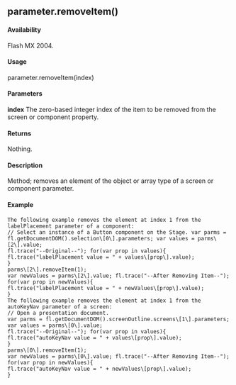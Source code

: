 ## parameter.removeItem()

#### Availability

Flash MX 2004.

#### Usage

parameter.removeItem(index)

#### Parameters

**index** The zero-based integer index of the item to be removed from the screen or component property.

#### Returns

Nothing.

#### Description

Method; removes an element of the object or array type of a screen or component parameter.

#### Example

```
The following example removes the element at index 1 from the labelPlacement parameter of a component:
// Select an instance of a Button component on the Stage. var parms = fl.getDocumentDOM().selection\[0\].parameters; var values = parms\[2\].value;
fl.trace("--Original--"); for(var prop in values){
fl.trace("labelPlacement value = " + values\[prop\].value);
}
parms\[2\].removeItem(1);
var newValues = parms\[2\].value; fl.trace("--After Removing Item--"); for(var prop in newValues){
fl.trace("labelPlacement value = " + newValues\[prop\].value);
}
The following example removes the element at index 1 from the autoKeyNav parameter of a screen:
// Open a presentation document.
var parms = fl.getDocumentDOM().screenOutline.screens\[1\].parameters; var values = parms\[0\].value;
fl.trace("--Original--"); for(var prop in values){
fl.trace("autoKeyNav value = " + values\[prop\].value);
}
parms\[0\].removeItem(1);
var newValues = parms\[0\].value; fl.trace("--After Removing Item--"); for(var prop in newValues){
fl.trace("autoKeyNav value = " + newValues\[prop\].value);
}

```